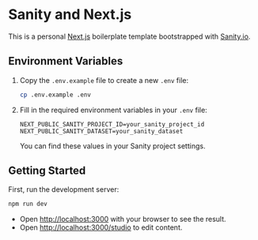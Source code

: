 # Sanity and Next.js

This is a personal [Next.js](https://nextjs.org) boilerplate template bootstrapped with [Sanity.io](https://sanity.io).

## Environment Variables

1. Copy the `.env.example` file to create a new `.env` file:

   ```bash
   cp .env.example .env
   ```

2. Fill in the required environment variables in your `.env` file:

   ```
   NEXT_PUBLIC_SANITY_PROJECT_ID=your_sanity_project_id
   NEXT_PUBLIC_SANITY_DATASET=your_sanity_dataset
   ```

   You can find these values in your Sanity project settings.

## Getting Started

First, run the development server:

```bash
npm run dev
```

- Open [http://localhost:3000](http://localhost:3000) with your browser to see the result.
- Open [http://localhost:3000/studio](http://localhost:3000/admin) to edit content.
